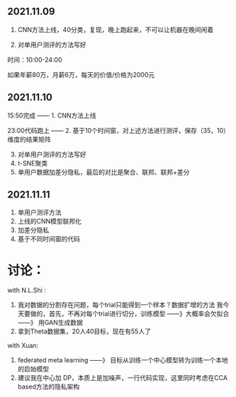 ## 2021.11.09

1. CNN方法上线，40分类，复现，晚上跑起来，不可以让机器在晚间闲着

2. 对单用户测评的方法写好

时间：10:00-24:00

如果年薪80万，月薪6万，每天的价值/价格为2000元

## 2021.11.10

15:50完成 —— 1. CNN方法上线

23:00代码跑上 —— 2. 基于10个时间窗，对上述方法进行测评，保存（35，10）维度的结果矩阵

3. 对单用户测评的方法写好
4. t-SNE聚类
5. 单用户数据加差分隐私，最后的对比是聚合、联邦、联邦+差分

## 2021.11.11

1. 单用户测评方法
2. 上线的CNN模型联邦化
3. 加差分隐私
4. 基于不同时间窗的代码

# 讨论：

with N.L.Shi : 
1.  我对数据的分割存在问题，每个trial只能得到一个样本？数据扩增的方法
    我今天要做的，首先，不再对每个trial进行切分，训练模型
    ——》大概率会欠拟合——》
    用GAN生成数据
2.  拿到Theta数据集，20人40目标，现在有55人了

with Xuan:
1.  federated meta learning ——》 目标从训练一个中心模型转为训练一个本地的启始模型
2.  建议我在中心加 DP，本质上是加噪声，一行代码实现，这里同时考虑在CCA based方法的隐私架构















